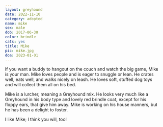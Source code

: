 ```yaml
---
layout: greyhound
date: 2022-11-10
category: adopted
name: mike
sex: male
dob: 2017-06-30
color: brindle
cats: yes
title: Mike
pic: mike.jpg
doa: 2023-01-01
---
```

If you want a buddy to hangout on the couch and watch the big game, Mike is your man. Mike loves people and is eager to snuggle or lean. He crates well, eats well, and walks nicely on leash. He loves soft, stuffed dog toys and will collect them all on his bed.

Mike is a lurcher, meaning a Greyhound mix.  He looks very much like a Greyhound in his body type and lovely red brindle coat, except for his floppy ears, that give him away.  Mike is working on his house manners, but he has been a delight to foster. 

I like Mike; I think you will, too!
